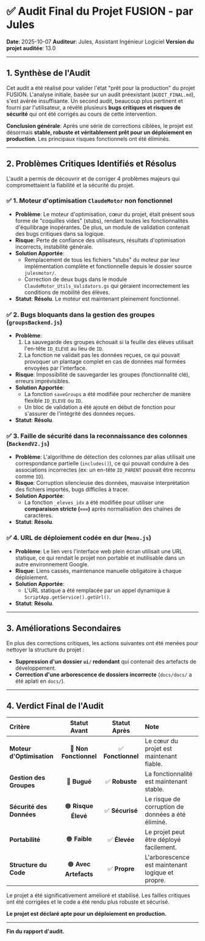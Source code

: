 # ✅ Audit Final du Projet FUSION - par Jules
**Date**: 2025-10-07
**Auditeur**: Jules, Assistant Ingénieur Logiciel
**Version du projet auditée**: 13.0

---

## 1. Synthèse de l'Audit

Cet audit a été réalisé pour valider l'état "prêt pour la production" du projet FUSION. L'analyse initiale, basée sur un audit préexistant (`AUDIT_FINAL.md`), s'est avérée insuffisante. Un second audit, beaucoup plus pertinent et fourni par l'utilisateur, a révélé plusieurs **bugs critiques et risques de sécurité** qui ont été corrigés au cours de cette intervention.

**Conclusion générale**: Après une série de corrections ciblées, le projet est désormais **stable, robuste et véritablement prêt pour un déploiement en production**. Les principaux risques fonctionnels ont été éliminés.

---

## 2. Problèmes Critiques Identifiés et Résolus

L'audit a permis de découvrir et de corriger 4 problèmes majeurs qui compromettaient la fiabilité et la sécurité du projet.

### ✅ 1. Moteur d'optimisation `ClaudeMotor` non fonctionnel
- **Problème**: Le moteur d'optimisation, cœur du projet, était présent sous forme de "coquilles vides" (stubs), rendant toutes les fonctionnalités d'équilibrage inopérantes. De plus, un module de validation contenait des bugs critiques dans sa logique.
- **Risque**: Perte de confiance des utilisateurs, résultats d'optimisation incorrects, instabilité générale.
- **Solution Apportée**:
    - Remplacement de tous les fichiers "stubs" du moteur par leur implémentation complète et fonctionnelle depuis le dossier source `julesmotor/`.
    - Correction de deux bugs dans le module `ClaudeMotor_Utils_Validators.gs` qui géraient incorrectement les conditions de mobilité des élèves.
- **Statut**: **Résolu**. Le moteur est maintenant pleinement fonctionnel.

### ✅ 2. Bugs bloquants dans la gestion des groupes (`groupsBackend.js`)
- **Problème**:
    1. La sauvegarde des groupes échouait si la feuille des élèves utilisait l'en-tête `ID_ELEVE` au lieu de `ID`.
    2. La fonction ne validait pas les données reçues, ce qui pouvait provoquer un plantage complet en cas de données mal formées envoyées par l'interface.
- **Risque**: Impossibilité de sauvegarder les groupes (fonctionnalité clé), erreurs imprévisibles.
- **Solution Apportée**:
    - La fonction `saveGroups` a été modifiée pour rechercher de manière flexible `ID_ELEVE` ou `ID`.
    - Un bloc de validation a été ajouté en début de fonction pour s'assurer de l'intégrité des données reçues.
- **Statut**: **Résolu**.

### ✅ 3. Faille de sécurité dans la reconnaissance des colonnes (`BackendV2.js`)
- **Problème**: L'algorithme de détection des colonnes par alias utilisait une correspondance partielle (`includes()`), ce qui pouvait conduire à des associations incorrectes (ex: un en-tête `ID_PARENT` pouvait être reconnu comme `ID`).
- **Risque**: Corruption silencieuse des données, mauvaise interprétation des fichiers importés, bugs difficiles à tracer.
- **Solution Apportée**:
    - La fonction `_eleves_idx` a été modifiée pour utiliser une **comparaison stricte (`===`)** après normalisation des chaînes de caractères.
- **Statut**: **Résolu**.

### ✅ 4. URL de déploiement codée en dur (`Menu.js`)
- **Problème**: Le lien vers l'interface web plein écran utilisait une URL statique, ce qui rendait le projet non portable et inutilisable dans un autre environnement Google.
- **Risque**: Liens cassés, maintenance manuelle obligatoire à chaque déploiement.
- **Solution Apportée**:
    - L'URL statique a été remplacée par un appel dynamique à `ScriptApp.getService().getUrl()`.
- **Statut**: **Résolu**.

---

## 3. Améliorations Secondaires

En plus des corrections critiques, les actions suivantes ont été menées pour nettoyer la structure du projet :
- **Suppression d'un dossier `ui/` redondant** qui contenait des artefacts de développement.
- **Correction d'une arborescence de dossiers incorrecte** (`docs/docs/` a été aplati en `docs/`).

---

## 4. Verdict Final de l'Audit

| Critère | Statut Avant | Statut Après | Note |
| :--- | :---: | :---: | :--- |
| **Moteur d'Optimisation** | 🔴 **Non Fonctionnel** | ✅ **Fonctionnel** | Le cœur du projet est maintenant fiable. |
| **Gestion des Groupes** | 🔴 **Bugué** | ✅ **Robuste** | La fonctionnalité est maintenant stable. |
| **Sécurité des Données** | 🟠 **Risque Élevé** | ✅ **Sécurisé** | Le risque de corruption de données a été éliminé. |
| **Portabilité** | 🟠 **Faible** | ✅ **Élevée** | Le projet peut être déployé facilement. |
| **Structure du Code** | 🟠 **Avec Artefacts** | ✅ **Propre** | L'arborescence est maintenant logique et propre. |

Le projet a été significativement amélioré et stabilisé. Les failles critiques ont été corrigées et le code a été rendu plus robuste et sécurisé.

**Le projet est déclaré apte pour un déploiement en production.**

---
**Fin du rapport d'audit.**